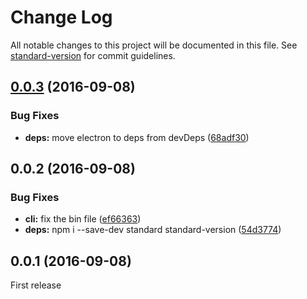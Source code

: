 # Change Log

All notable changes to this project will be documented in this file. See [standard-version](https://github.com/conventional-changelog/standard-version) for commit guidelines.

<a name="0.0.3"></a>
## [0.0.3](https://github.com/watilde/nodefest-desktop/compare/v0.0.2...v0.0.3) (2016-09-08)


### Bug Fixes

* **deps:** move electron to deps from devDeps ([68adf30](https://github.com/watilde/nodefest-desktop/commit/68adf30))



<a name="0.0.2"></a>
<a name="0.0.1"></a>
## 0.0.2 (2016-09-08)


### Bug Fixes

* **cli:** fix the bin file ([ef66363](https://github.com/watilde/nodefest-desktop/commit/ef66363))
* **deps:** npm i --save-dev standard standard-version ([54d3774](https://github.com/watilde/nodefest-desktop/commit/54d3774))

## 0.0.1 (2016-09-08)

First release
